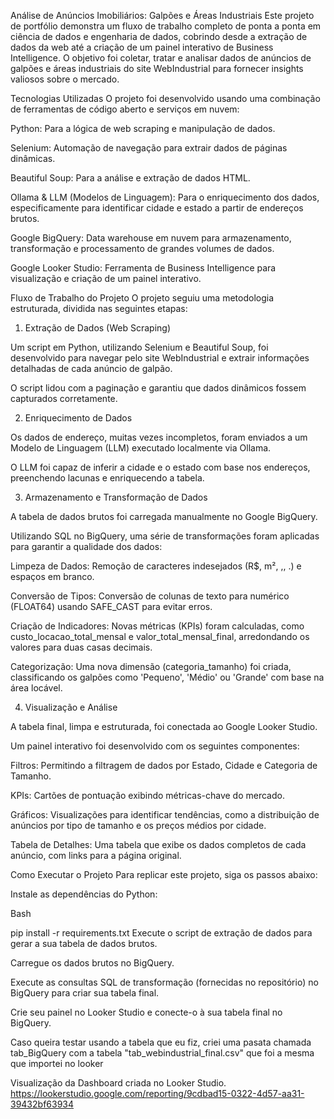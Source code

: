 Análise de Anúncios Imobiliários: Galpões e Áreas Industriais
Este projeto de portfólio demonstra um fluxo de trabalho completo de ponta a ponta em ciência de dados e engenharia de dados, cobrindo desde a extração de dados da web até a criação de um painel interativo de Business Intelligence. O objetivo foi coletar, tratar e analisar dados de anúncios de galpões e áreas industriais do site WebIndustrial para fornecer insights valiosos sobre o mercado.

Tecnologias Utilizadas
O projeto foi desenvolvido usando uma combinação de ferramentas de código aberto e serviços em nuvem:

Python: Para a lógica de web scraping e manipulação de dados.

Selenium: Automação de navegação para extrair dados de páginas dinâmicas.

Beautiful Soup: Para a análise e extração de dados HTML.

Ollama & LLM (Modelos de Linguagem): Para o enriquecimento dos dados, especificamente para identificar cidade e estado a partir de endereços brutos.

Google BigQuery: Data warehouse em nuvem para armazenamento, transformação e processamento de grandes volumes de dados.

Google Looker Studio: Ferramenta de Business Intelligence para visualização e criação de um painel interativo.

Fluxo de Trabalho do Projeto
O projeto seguiu uma metodologia estruturada, dividida nas seguintes etapas:

1. Extração de Dados (Web Scraping)

Um script em Python, utilizando Selenium e Beautiful Soup, foi desenvolvido para navegar pelo site WebIndustrial e extrair informações detalhadas de cada anúncio de galpão.

O script lidou com a paginação e garantiu que dados dinâmicos fossem capturados corretamente.

2. Enriquecimento de Dados

Os dados de endereço, muitas vezes incompletos, foram enviados a um Modelo de Linguagem (LLM) executado localmente via Ollama.

O LLM foi capaz de inferir a cidade e o estado com base nos endereços, preenchendo lacunas e enriquecendo a tabela.

3. Armazenamento e Transformação de Dados

A tabela de dados brutos foi carregada manualmente no Google BigQuery.

Utilizando SQL no BigQuery, uma série de transformações foram aplicadas para garantir a qualidade dos dados:

Limpeza de Dados: Remoção de caracteres indesejados (R$, m², ,, .) e espaços em branco.

Conversão de Tipos: Conversão de colunas de texto para numérico (FLOAT64) usando SAFE_CAST para evitar erros.

Criação de Indicadores: Novas métricas (KPIs) foram calculadas, como custo_locacao_total_mensal e valor_total_mensal_final, arredondando os valores para duas casas decimais.

Categorização: Uma nova dimensão (categoria_tamanho) foi criada, classificando os galpões como 'Pequeno', 'Médio' ou 'Grande' com base na área locável.

4. Visualização e Análise

A tabela final, limpa e estruturada, foi conectada ao Google Looker Studio.

Um painel interativo foi desenvolvido com os seguintes componentes:

Filtros: Permitindo a filtragem de dados por Estado, Cidade e Categoria de Tamanho.

KPIs: Cartões de pontuação exibindo métricas-chave do mercado.

Gráficos: Visualizações para identificar tendências, como a distribuição de anúncios por tipo de tamanho e os preços médios por cidade.

Tabela de Detalhes: Uma tabela que exibe os dados completos de cada anúncio, com links para a página original.

Como Executar o Projeto
Para replicar este projeto, siga os passos abaixo:

Instale as dependências do Python:

Bash

pip install -r requirements.txt
Execute o script de extração de dados para gerar a sua tabela de dados brutos.

Carregue os dados brutos no BigQuery.

Execute as consultas SQL de transformação (fornecidas no repositório) no BigQuery para criar sua tabela final.

Crie seu painel no Looker Studio e conecte-o à sua tabela final no BigQuery.

Caso queira testar usando a tabela que eu fiz, criei uma pasata chamada tab_BigQuery com a tabela "tab_webindustrial_final.csv" que foi a mesma que importei no looker

Visualização da Dashboard criada no Looker Studio.
https://lookerstudio.google.com/reporting/9cdbad15-0322-4d57-aa31-39432bf63934

